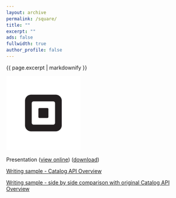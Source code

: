 ```yaml
---
layout: archive
permalink: /square/
title: ""
excerpt: ""
ads: false
fullwidth: true
author_profile: false
---
```


{{ page.excerpt | markdownify }}

<div class="grid__wrapper">
  <p><img src="/square/Square_Logo.jpg" alt="Square" title="Square" width="200px"></p>
  <p>Presentation (<a href="https://1drv.ms/p/s!ArsbX9MvYYGIg-lFjUaq3sR8_lykQA">view online</a>) (<a href="DocReview.pptx">download</a>)</p>
  <p><a href="Catalog-API-Overview.html">Writing sample - Catalog API Overview</a></p>
  <p><a href="sidebyside.html">Writing sample - side by side comparison with original Catalog API Overview</a></p>

</div>